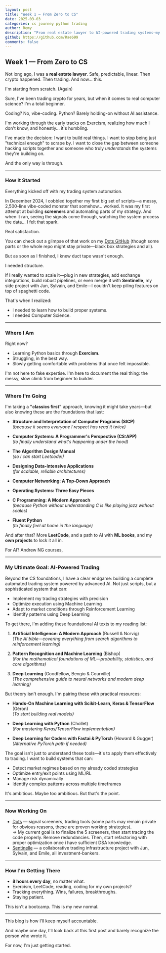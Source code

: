```yaml
---
layout: post
title: "Week 1 — From Zero to CS"
date: 2025-03-03
categories: cs journey python trading
author: Remy
description: "From real estate lawyer to AI-powered trading systems—my journey into Computer Science from zero."
github: https://github.com/Rae699
comments: false
---
```



## Week 1 — From Zero to CS  

Not long ago, I was a **real estate lawyer**. Safe, predictable, linear. Then crypto happened. Then trading. And now... this.  

I'm starting from scratch. (Again) 

Sure, I've been trading crypto for years, but when it comes to real computer science? I'm a total beginner. 

Coding? No, vibe-coding.
Python? Barely holding-on without AI assistance.

I'm working through the early tracks on Exercism, realizing how much I don't know, and honestly… it's humbling.  

I've made the decision: I want to build real things. I want to stop being just "technical enough" to scrape by. I want to close the gap between someone hacking scripts together and someone who truly *understands* the systems they're building on.  

And the only way is through.  

---


### How It Started  

Everything kicked off with my trading system automation.  

In December 2024, I cobbled together my first big set of scripts—a messy, 2,500-line vibe-coded monster that somehow… worked. It was my first attempt at building **screeners** and automating parts of my strategy. And when it ran, seeing the signals come through, watching the system process the data... I felt that spark. 

Real satisfaction.  

You can check out a glimpse of that work on my [Dots GitHub](https://github.com/Rae699/Dots) (though some parts or the whole repo might stay private—black box strategies and all).  

But as soon as I finished, I knew duct tape wasn't enough.  

I needed structure.  

If I really wanted to scale it—plug in new strategies, add exchange integrations, build robust pipelines, or even merge it with **Sentinelle**, my side project with Jun, Sylvain, and Emile—I couldn't keep piling features on top of spaghetti code.  

That's when I realized:  
- I needed to learn how to build proper systems.  
- I needed Computer Science.  

---


### Where I Am  

Right now?  
- Learning Python basics through **Exercism**.  
- Struggling, in the best way.  
- Slowly getting comfortable with problems that once felt impossible.  

I'm not here to fake expertise. I'm here to document the real thing: the messy, slow climb from beginner to builder.  

---


### Where I'm Going  

I'm taking a **"classics first"** approach, knowing it might take years—but also knowing these are the foundations that last:  

- **Structure and Interpretation of Computer Programs (SICP)**  
  _(because it seems everyone I respect has read it twice)_  

- **Computer Systems: A Programmer's Perspective (CS:APP)**  
  _(to finally understand what's happening under the hood)_  

- **The Algorithm Design Manual**  
  _(so I can start Leetcode!)_  

- **Designing Data-Intensive Applications**  
  _(for scalable, reliable architectures)_  

- **Computer Networking: A Top-Down Approach**  

- **Operating Systems: Three Easy Pieces**  

- **C Programming: A Modern Approach**  
  _(because Python without understanding C is like playing jazz without scales)_

- **Fluent Python**  
  _(to finally feel at home in the language)_  

And after that? More **LeetCode**, and a path to AI with **ML books**, and my **own projects** to lock it all in.  

For AI? Andrew NG courses,

---


### My Ultimate Goal: AI-Powered Trading

Beyond the CS foundations, I have a clear endgame: building a complete automated trading system powered by advanced AI. Not just scripts, but a sophisticated system that can:

- Implement my trading strategies with precision
- Optimize execution using Machine Learning
- Adapt to market conditions through Reinforcement Learning
- Identify patterns using Deep Learning

To get there, I'm adding these foundational AI texts to my reading list:

1. **Artificial Intelligence: A Modern Approach** (Russell & Norvig)  
   _(The AI bible—covering everything from search algorithms to reinforcement learning)_

2. **Pattern Recognition and Machine Learning** (Bishop)  
   _(For the mathematical foundations of ML—probability, statistics, and core algorithms)_

3. **Deep Learning** (Goodfellow, Bengio & Courville)  
   _(The comprehensive guide to neural networks and modern deep learning)_

But theory isn't enough. I'm pairing these with practical resources:

- **Hands-On Machine Learning with Scikit-Learn, Keras & TensorFlow** (Géron)  
  _(To start building real models)_

- **Deep Learning with Python** (Chollet)  
  _(For mastering Keras/TensorFlow implementation)_

- **Deep Learning for Coders with Fastai & PyTorch** (Howard & Gugger)  
  _(Alternative PyTorch path if needed)_

The goal isn't just to understand these tools—it's to apply them effectively to trading. I want to build systems that can:
- Detect market regimes based on my already coded strategies
- Optimize entry/exit points using ML/RL
- Manage risk dynamically
- Identify complex patterns across multiple timeframes

It's ambitious. Maybe too ambitious. 
But that's the point.

---


### Now Working On  

- [Dots](https://github.com/your-dots-repo) — signal screeners, trading tools (some parts may remain private for obvious reasons, these are proven working strategies).  
=> My current goal is to finalize the 5 screeners, then start tracing the code properly. Remove redundancies. Then, start refactoring with proper optimization once i have sufficient DSA knowledge.
- [Sentinelle](https://github.com/SentiCap/SentinelleCap) — a collaborative trading infrastructure project with Jun, Sylvain, and Emile, all investment-bankers.

---

### How I'm Getting There  

- **8 hours every day**, no matter what.  
- Exercism, LeetCode, reading, coding for my own projects?
- Tracking everything. Wins, failures, breakthroughs.  
- Staying patient. 

This isn't a bootcamp. This is my new normal.  

---

This blog is how I'll keep myself accountable.  

And maybe one day, I'll look back at this first post and barely recognize the person who wrote it.  

For now, I'm just getting started.  
